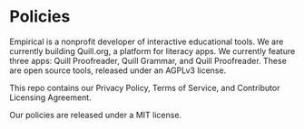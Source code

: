 # Policies
Empirical is a nonprofit developer of interactive educational tools. We are currently building Quill.org, a platform for literacy apps. We currently feature three apps: Quill Proofreader, Quill Grammar, and Quill Proofreader. These are open source tools, released under an AGPLv3 license.

This repo contains our Privacy Policy, Terms of Service, and Contributor Licensing Agreement.

Our policies are released under a MIT license.
